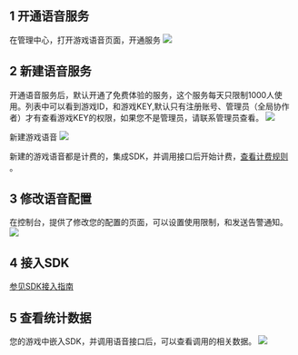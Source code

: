 ## 1 开通语音服务
在管理中心，打开游戏语音页面，开通服务
![](https://mc.qcloudimg.com/static/img/7ad80ac753affb64a932b42e94ae0e52/image.png)


## 2 新建语音服务

开通语音服务后，默认开通了免费体验的服务，这个服务每天只限制1000人使用。列表中可以看到游戏ID，和游戏KEY,默认只有注册账号、管理员（全局协作者）才有查看游戏KEY的权限，如果您不是管理员，请联系管理员查看。
![](https://mc.qcloudimg.com/static/img/6a2d743ebd02d44dd2f1502f8c0a9cbe/image.png)

新建游戏语音
![](https://mc.qcloudimg.com/static/img/7067b0caf6af0a79abc55cf5977459bd/image.png)

新建的游戏语音都是计费的，集成SDK，并调用接口后开始计费，[查看计费规则](http://www.baidu.com)  。

## 3 修改语音配置
在控制台，提供了修改您的配置的页面，可以设置使用限制，和发送告警通知。
![](https://mc.qcloudimg.com/static/img/37f83df909748e90ba326b4787663016/update.png)

## 4 接入SDK
[参见SDK接入指南](http://www.baidu.com)  


## 5 查看统计数据
您的游戏中嵌入SDK，并调用语音接口后，可以查看调用的相关数据。
![](https://mc.qcloudimg.com/static/img/ba9c88a24bd27735da9f01a550430bd4/xx.png)
